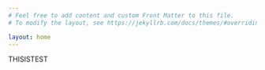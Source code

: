 ```yaml
---
# Feel free to add content and custom Front Matter to this file.
# To modify the layout, see https://jekyllrb.com/docs/themes/#overriding-theme-defaults

layout: home
---
```



THISISTEST
<head><link rel="shortcut icon" type="image/x-icon" href="{{ "/favicon.ico" | absolute_url }}"></head>

